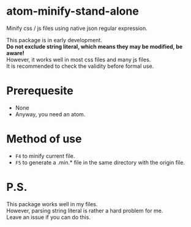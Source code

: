 # atom-minify-stand-alone

Minify css / js files using native json regular expression.

This package is in early development.  
**Do not exclude string literal, which means they may be modified, be aware!**  
However, it works well in most css files and many js files.  
It is recommended to check the validity before formal use.

# Prerequesite
- None
- Anyway, you need an atom.

# Method of use
- `F4` to minify current file.
- `F5` to generate a .min.* file in the same directory with the origin file.

# P.S.
This package works well in my files.  
However, parsing string literal is rather a hard problem for me.  
Leave an issue if you can do this.
